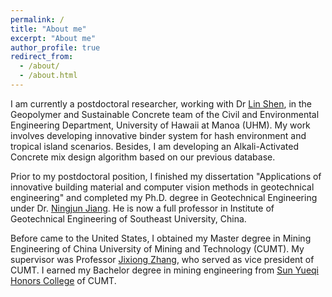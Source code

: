```yaml
---
permalink: /
title: "About me"
excerpt: "About me"
author_profile: true
redirect_from: 
  - /about/
  - /about.html
---
```


I am currently a postdoctoral researcher, working with Dr [Lin Shen](http://www.cee.hawaii.edu/faculty-staff-main-2/2-faculty/shen/), in the Geopolymer and Sustainable Concrete team of the Civil and Environmental Engineering Department, University of Hawaii at Manoa (UHM). My work involves developing innovative binder system for hash environment and tropical island scenarios. Besides, I am developing an Alkali-Activated Concrete mix design algorithm based on our previous database. 

Prior to my postdoctoral position, I finished my dissertation "Applications of innovative building material and computer vision methods in geotechnical engineering" and completed my Ph.D. degree in Geotechnical Engineering under Dr. [Ningjun Jiang](https://scholar.google.com/citations?user=SZ1lgQUAAAAJ&hl=en&oi=ao). He is now a full professor in Institute of Geotechnical Engineering of Southeast University, China.

Before came to the United States, I obtained my Master degree in Mining Engineering of China University of Mining and Technology (CUMT). My supervisor was Professor [Jixiong Zhang](https://www.researchgate.net/profile/Jixiong-Zhang), who served as vice president of CUMT. I earned my Bachelor degree in mining engineering from [Sun Yueqi Honors College](http://syq.cumt.edu.cn/) of CUMT. 
